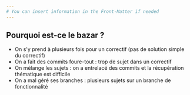 ```yaml
---
# You can insert information in the Front-Matter if needed
---
```

## Pourquoi est-ce le bazar&nbsp;?

* On s'y prend à plusieurs fois pour un correctif (pas de solution simple du correctif)
* On a fait des commits foure-tout&nbsp;: trop de sujet dans un correctif
* On mélange les sujets&nbsp;: on a entrelacé des commits et la récupération thématique est difficile
* On a mal géré ses branches&nbsp;: plusieurs sujets sur un branche de fonctionnalité
